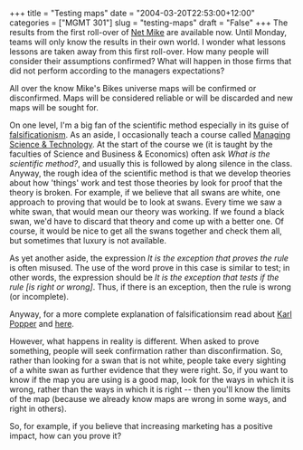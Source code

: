 +++
title = "Testing maps"
date = "2004-03-20T22:53:00+12:00"
categories = ["MGMT 301"]
slug = "testing-maps"
draft = "False"
+++
The results from the first roll-over of [Net
Mike](https://www.smartsims.com) are available now. Until Monday, teams
will only know the results in their own world. I wonder what lessons
lessons are taken away from this first roll-over. How many people will
consider their assumptions confirmed? What will happen in those
firms that did not perform according to the managers expectations?

All over the know Mike's Bikes universe maps will be confirmed or
disconfirmed. Maps will be considered reliable or will be
discarded and new maps will be sought for.

On one level, I'm a big fan of the scientific method especially in
its guise of
[falsificationism](https://en.wikipedia.org/wiki/Falsificationism). As
an
aside, I occasionally teach a course called [Managing Science & 
Technology](https://ndeva.auckland.ac.nz/ndeva/course_catalog/Uofak/Science-General.htm).
At the start of the course we (it is taught by the faculties of
Science and Business & Economics) often ask
_What is the scientific method?_, and usually this is followed by
along silence in the class. Anyway, the rough idea of the scientific
method is that we develop theories about how 'things' work and test
those theories by look for proof that the theory is broken. For
example, if we believe that all swans are white, one approach to
proving that would be to look at swans. Every time we saw a white swan,
that would mean our theory was working. If we found a black swan,
we'd have to discard that theory and come up with a better one. Of
course, it would be nice to get all the swans together and check 
them all, but sometimes that luxury is not available.

As yet another aside, the expression _It is the exception that proves
the rule_ is often misused. The use of the word prove in this case is
similar to test; in other words, the expression should be _It is the
exception that tests if the rule [is right or wrong]_. Thus, if there
is an exception, then the rule is wrong (or incomplete).

Anyway, for a more complete explanation of falsificationsim read
about [Karl Popper](https://en.wikipedia.org/wiki/Karl_Popper) and
[here](https://plato.stanford.edu/entries/popper/).

However, what happens in reality is different. When asked to prove
something, people will seek confirmation rather than
disconfirmation. So, rather than looking for a swan that is not
white, people take every sighting of a white swan as further evidence
that they were right. So, if you want to know if the map you are using
is a good map, look for the ways in which it is wrong, rather than the
ways in which it is right -- then you'll know the limits of the map
(because we already know maps are wrong in some ways, and right in
others).

So, for example, if you believe that increasing marketing has a
positive impact, how can you prove it?

